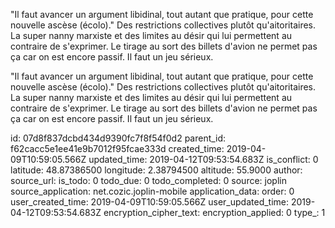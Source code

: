 "Il faut avancer un argument libidinal, tout autant que pratique, pour cette nouvelle ascèse (écolo)." Des restrictions collectives plutôt qu'aitoritaires. La super nanny marxiste et des limites au désir qui lui permettent au contraire de s'exprimer. Le tirage au sort des billets d'avion ne permet pas ça car on est encore passif. Il faut un jeu sérieux. 

"Il faut avancer un argument libidinal, tout autant que pratique, pour cette nouvelle ascèse (écolo)." Des restrictions collectives plutôt qu'aitoritaires. La super nanny marxiste et des limites au désir qui lui permettent au contraire de s'exprimer. Le tirage au sort des billets d'avion ne permet pas ça car on est encore passif. Il faut un jeu sérieux. 

id: 07d8f837dcbd434d9390fc7f8f54f0d2
parent_id: f62cacc5e1ee41e9b7012f95fcae333d
created_time: 2019-04-09T10:59:05.566Z
updated_time: 2019-04-12T09:53:54.683Z
is_conflict: 0
latitude: 48.87386500
longitude: 2.38794500
altitude: 55.9000
author: 
source_url: 
is_todo: 0
todo_due: 0
todo_completed: 0
source: joplin
source_application: net.cozic.joplin-mobile
application_data: 
order: 0
user_created_time: 2019-04-09T10:59:05.566Z
user_updated_time: 2019-04-12T09:53:54.683Z
encryption_cipher_text: 
encryption_applied: 0
type_: 1